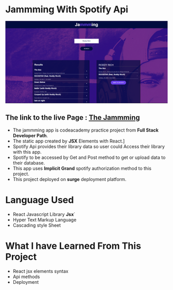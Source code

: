 # Jammming With Spotify Api
![](pics/Jammming%20.png)


## The link to the live Page : <a href="http://faded-girl.surge.sh">The Jammming</a>
- The jammming app is codeacademy practice project from **Full Stack Developer Path**.
- The static  app created by **JSX** Elements with React.]
- Spotify Api provides their library data so user could Access their library with this app.
- Spotify to be accessed by Get and Post method to get or upload data to their database.
- This app uses **Implicit Grand** spotify  authorization method to this project. 
- This project deployed on **surge** deployment platform.
# Language Used
- React Javascript Library **Jsx**`
- Hyper Text Markup Language
- Cascading style Sheet

# What I have Learned From This Project 
- React jsx elements syntax
- Api methods
- Deployment
